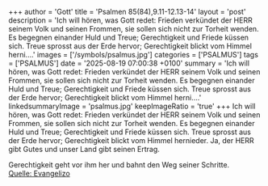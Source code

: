 +++
author = 'Gott'
title = 'Psalmen 85(84),9.11-12.13-14'
layout = 'post'
description = 'Ich will hören, was Gott redet: Frieden verkündet der HERR seinem Volk und seinen Frommen, sie sollen sich nicht zur Torheit wenden. Es begegnen einander Huld und Treue; Gerechtigkeit und Friede küssen sich. Treue sprosst aus der Erde hervor; Gerechtigkeit blickt vom Himmel herni....'
images = ['/symbols/psalmus.jpg']
categories = ['PSALMUS']
tags = ['PSALMUS']
date = '2025-08-19 07:00:38 +0100'
summary = 'Ich will hören, was Gott redet: Frieden verkündet der HERR seinem Volk und seinen Frommen, sie sollen sich nicht zur Torheit wenden. Es begegnen einander Huld und Treue; Gerechtigkeit und Friede küssen sich. Treue sprosst aus der Erde hervor; Gerechtigkeit blickt vom Himmel herni....'
linkedsummaryImage = 'psalmus.jpg'
keepImageRatio = 'true'
+++
Ich will hören, was Gott redet: Frieden verkündet der HERR seinem Volk und seinen Frommen, sie sollen sich nicht zur Torheit wenden.
Es begegnen einander Huld und Treue; Gerechtigkeit und Friede küssen sich.
Treue sprosst aus der Erde hervor; Gerechtigkeit blickt vom Himmel hernieder.<!--more-->
Ja, der HERR gibt Gutes und unser Land gibt seinen Ertrag.

Gerechtigkeit geht vor ihm her und bahnt den Weg seiner Schritte.<br> [Quelle: Evangelizo](https://evangeliumtagfuertag.org/DE/gospel)